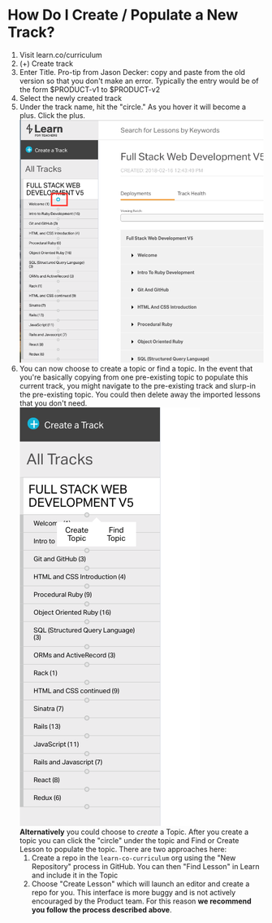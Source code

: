 # How Do I Create / Populate a New Track?

1. Visit learn.co/curriculum
2. (+) Create track
3. Enter Title. Pro-tip from Jason Decker: copy and paste from the old version
   so that you don't make an error. Typically the entry would be of the form
   $PRODUCT-v1 to $PRODUCT-v2
4. Select the newly created track
5. Under the track name, hit the "circle." As you hover it will become a plus.
   Click the plus. ![Select the Plus](./img/topic_find_plus.png)
6. You can now choose to create a topic or find a topic. In the event that
   you're basically copying from one pre-existing topic to populate this
   current track, you might navigate to the pre-existing track and slurp-in
   the pre-existing topic. You could then delete away the imported lessons
   that you don't need. <br/> ![Add a Topic](./img/topic_add_create_find.png) <br/>
   **Alternatively** you could choose to *create* a Topic. After you create a topic
   you can click the "circle" under the topic and Find or Create Lesson to populate
   the topic. There are two approaches here:
   1. Create a repo in the `learn-co-curriculum` org using the "New Repository"
      process in GitHub. You can then "Find Lesson" in Learn and include it in
      the Topic
   2. Choose "Create Lesson" which will launch an editor and create a repo for you.
      This interface is more buggy and is not actively encouraged by the Product
      team. For this reason **we recommend you follow the process described above**.
